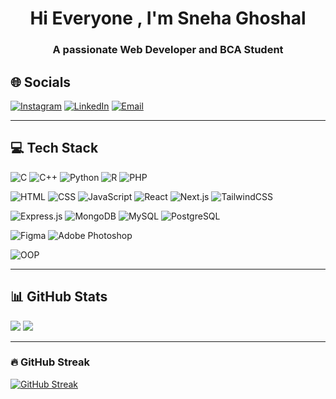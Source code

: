 <h1 align="center">Hi Everyone , I'm Sneha Ghoshal</h1>
<h3 align="center">A passionate Web Developer and BCA Student</h3>

## 🌐 Socials  
[![Instagram](https://img.shields.io/badge/Instagram-%23E4405F.svg?logo=instagram&logoColor=white)](https://www.instagram.com/snehaghoshal_art/) 
[![LinkedIn](https://img.shields.io/badge/LinkedIn-%230077B5.svg?logo=linkedin&logoColor=white)](https://www.linkedin.com/in/sneha-ghoshal-aa4459327/) 
[![Email](https://img.shields.io/badge/Email-D14836?style=flat&logo=gmail&logoColor=white)](snehaghoshal577@gmail.com)

---

## 💻 Tech Stack  

![C](https://img.shields.io/badge/C-00599C?style=plastic&logo=c&logoColor=white)
![C++](https://img.shields.io/badge/C++-00599C?style=plastic&logo=c%2B%2B&logoColor=white)
![Python](https://img.shields.io/badge/Python-3776AB?style=plastic&logo=python&logoColor=FFD43B)
![R](https://img.shields.io/badge/R-276DC3?style=plastic&logo=r&logoColor=white)
![PHP](https://img.shields.io/badge/PHP-777BB4?style=plastic&logo=php&logoColor=white)

![HTML](https://img.shields.io/badge/HTML5-E34F26?style=plastic&logo=html5&logoColor=white)
![CSS](https://img.shields.io/badge/CSS3-1572B6?style=plastic&logo=css3&logoColor=white)
![JavaScript](https://img.shields.io/badge/JavaScript-F7DF1E?style=plastic&logo=javascript&logoColor=000000)
![React](https://img.shields.io/badge/React-20232A?style=plastic&logo=react&logoColor=61DAFB)
![Next.js](https://img.shields.io/badge/Next.js-000000?style=plastic&logo=nextdotjs&logoColor=white)
![TailwindCSS](https://img.shields.io/badge/Tailwind_CSS-06B6D4?style=plastic&logo=tailwindcss&logoColor=white)

![Express.js](https://img.shields.io/badge/Express.js-000000?style=plastic&logo=express&logoColor=white)
![MongoDB](https://img.shields.io/badge/MongoDB-4EA94B?style=plastic&logo=mongodb&logoColor=white)
![MySQL](https://img.shields.io/badge/MySQL-005C84?style=plastic&logo=mysql&logoColor=white)
![PostgreSQL](https://img.shields.io/badge/PostgreSQL-336791?style=plastic&logo=postgresql&logoColor=white)

![Figma](https://img.shields.io/badge/Figma-F24E1E?style=plastic&logo=figma&logoColor=white)
![Adobe Photoshop](https://img.shields.io/badge/Adobe%20Photoshop-31A8FF?style=plastic&logo=adobephotoshop&logoColor=white)

![OOP](https://img.shields.io/badge/OOP-Principles-orange?style=plastic)




---

## 📊 GitHub Stats  
![](https://github-readme-stats.vercel.app/api?username=snehaghos&theme=radical&hide_border=false&include_all_commits=true&count_private=true)
![](https://github-readme-stats.vercel.app/api/top-langs/?username=snehaghos&theme=radical&hide_border=false&layout=compact)

---


### 🔥 GitHub Streak
[![GitHub Streak](https://github-readme-streak-stats.herokuapp.com?user=snehaghos&theme=transparent)](https://git.io/streak-stats)




